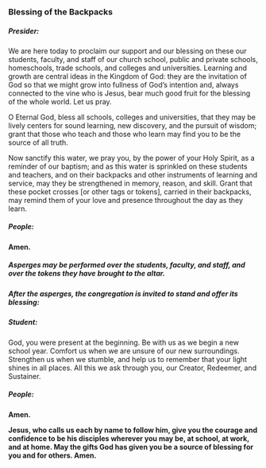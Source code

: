 ### Blessing of the Backpacks
##### Presider:
We are here today to proclaim our support and our blessing on these our students, faculty, and staff of our church school, public and private schools, homeschools, trade schools, and colleges and universities. Learning and growth are central ideas in the Kingdom of God: they are the invitation of God so that we might grow into fullness of God’s intention and, always connected to the vine who is Jesus, bear much good fruit for the blessing of the whole world. Let us pray.

O Eternal God, bless all schools, colleges and universities, that they may be lively centers for sound learning, new discovery, and the pursuit of wisdom; grant that those who teach and those who learn may find you to be the source of all truth.

Now sanctify this water, we pray you, by the power of your Holy Spirit, as a reminder of our baptism; and as this water is sprinkled on these students and teachers, and on their backpacks and other instruments of learning and service, may they be strengthened in memory, reason, and skill. Grant that these pocket crosses [or other tags or tokens], carried in their backpacks, may remind them of your love and presence throughout the day as they learn.

##### **People:**
**Amen.**

##### Asperges may be performed over the students, faculty, and staff, and over the tokens they have brought to the altar.
##### After the asperges, the congregation is invited to stand and offer its blessing:
##### Student:
God, you were present at the beginning. Be with us as we begin a new school year. Comfort us when we are unsure of our new surroundings. Strengthen us when we stumble, and help us to remember that your light shines in all places. All this we ask through you, our Creator, Redeemer, and Sustainer.

##### **People:**
**Amen.**

**Jesus, who calls us each by name to follow him, give you the courage and confidence to be his disciples wherever you may be, at school, at work, and at home. May the gifts God has given you be a source of blessing for you and for others. Amen.**
